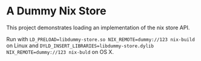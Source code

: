 # A Dummy Nix Store

This project demonstrates loading an implementation of the nix store API.

Run with `LD_PRELOAD=libdummy-store.so NIX_REMOTE=dummy://123 nix-build` on
Linux and `DYLD_INSERT_LIBRARIES=libdummy-store.dylib NIX_REMOTE=dummy://123
nix-buld` on OS X.
